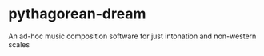 # pythagorean-dream
An ad-hoc music composition software for just intonation and non-western scales
